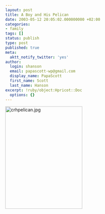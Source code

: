 ```yaml
---
layout: post
title: A Boy and His Pelican
date: 2003-05-12 20:05:02.000000000 +02:00
categories:
- family
tags: []
status: publish
type: post
published: true
meta:
  aktt_notify_twitter: 'yes'
author:
  login: shanson
  email: papascott-wp@gmail.com
  display_name: PapaScott
  first_name: Scott
  last_name: Hanson
excerpt: !ruby/object:Hpricot::Doc
  options: {}
---
```

<p><img alt="crhpelican.jpg" src="http://www.papascott.de/wordpress/wp-content/uploads/2003/05/crhpelican.jpg" width="244" height="323" border="0" /></p>
